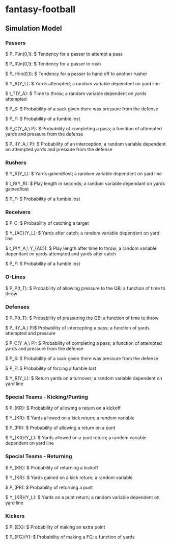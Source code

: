# fantasy-football

## Simulation Model

### Passers

$ P_P\in(0,1): $ Tendency for a passer to attempt a pass

$ P_R\in(0,1): $ Tendency for a passer to rush

$ P_H\in(0,1): $ Tendency for a passer to hand off to another rusher

$ Y_A(Y_L): $ Yards attempted; a random variable dependent on yard line

$ t_T(Y_A): $ Time to throw; a random variable dependent on yards attempted

$ P_S: $ Probability of a sack given there was pressure from the defense

$ P_F: $ Probability of a fumble lost

$ P_C(Y_A,\ P): $ Probability of completing a pass; a function of attempted yards and pressure from the defense

$ P_I(Y_A,\ P): $ Probability of an interception; a random variable dependent on attempted yards and pressure from the defense

### Rushers

$ Y_R(Y_L): $ Yards gained/lost; a random variable dependent on yard line

$ t_R(Y_R): $ Play length in seconds; a random variable dependant on yards gained/lost

$ P_F: $ Probability of a fumble lost

### Receivers

$ P_C: $ Probability of catching a target

$ Y_{AC}(Y_L): $ Yards after catch; a random variable dependent on yard line

$ t_P(Y_A,\ Y_{AC}): $ Play length after time to throw; a random variable dependant on yards attempted and yards after catch

$ P_F: $ Probability of a fumble lost

### O-Lines

$ P_P(t_T): $ Probability of allowing pressure to the QB; a function of time to throw

### Defenses

$ P_P(t_T): $ Probability of pressuring the QB; a function of time to throw

$ P_I(Y_A,\ P)$ Probability of intercepting a pass; a function of yards attempted and pressure

$ P_C(Y_A,\ P): $ Probability of completing a pass; a function of attempted yards and pressure from the defense

$ P_S: $ Probability of a sack given there was pressure from the defense

$ P_F: $ Probability of forcing a fumble lost

$ Y_R(Y_L): $ Return yards on a turnover; a random variable dependent on yard line

### Special Teams - Kicking/Punting

$ P_{KR}: $ Probability of allowing a return on a kickoff

$ Y_{KR}: $ Yards allowed on a kick return; a random variable

$ P_(PR): $ Probability of allowing a return on a punt

$ Y_{KR}(Y_L): $ Yards allowed on a punt return; a random variable dependent on yard line

### Special Teams - Returning

$ P_{KR}: $ Probability of returning a kickoff

$ Y_{KR}: $ Yards gained on a kick return; a random variable

$ P_(PR): $ Probability of returning a punt

$ Y_{KR}(Y_L): $ Yards on a punt return; a random variable dependent on yard line

### Kickers

$ P_{EX}: $ Probability of making an extra point

$ P_{FG}(Y): $ Probability of making a FG; a function of yards
